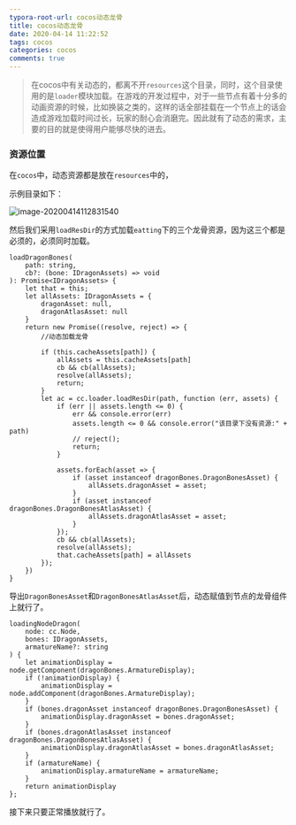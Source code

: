 ```yaml
---
typora-root-url: cocos动态龙骨
title: cocos动态龙骨
date: 2020-04-14 11:22:52
tags: cocos
categories: cocos
comments: true
---
```




> 在cocos中有关动态的，都离不开`resources`这个目录，同时，这个目录使用的是`loader`模块加载。在游戏的开发过程中，对于一些节点有着十分多的动画资源的时候，比如换装之类的，这样的话全部挂载在一个节点上的话会造成游戏加载时间过长，玩家的耐心会消磨完。因此就有了动态的需求，主要的目的就是使得用户能够尽快的进去。

<!--more-->

### 资源位置

在`cocos`中，动态资源都是放在`resources`中的，

示例目录如下：

![image-20200414112831540](/images/image-20200414112831540.png)

然后我们采用`loadResDir`的方式加载`eatting`下的三个龙骨资源，因为这三个都是必须的，必须同时加载。

```
loadDragonBones(
    path: string,
    cb?: (bone: IDragonAssets) => void
): Promise<IDragonAssets> {
    let that = this;
    let allAssets: IDragonAssets = {
        dragonAsset: null,
        dragonAtlasAsset: null
    }
    return new Promise((resolve, reject) => {
        //动态加载龙骨

        if (this.cacheAssets[path]) {
            allAssets = this.cacheAssets[path]
            cb && cb(allAssets);
            resolve(allAssets);
            return;
        }
        let ac = cc.loader.loadResDir(path, function (err, assets) {
            if (err || assets.length <= 0) {
                err && console.error(err)
                assets.length <= 0 && console.error("该目录下没有资源:" + path)
                // reject();
                return;
            }

            assets.forEach(asset => {
                if (asset instanceof dragonBones.DragonBonesAsset) {
                    allAssets.dragonAsset = asset;
                }
                if (asset instanceof dragonBones.DragonBonesAtlasAsset) {
                    allAssets.dragonAtlasAsset = asset;
                }
            });
            cb && cb(allAssets);
            resolve(allAssets);
            that.cacheAssets[path] = allAssets
        });
    })
}
```

导出`DragonBonesAsset`和`DragonBonesAtlasAsset`后，动态赋值到节点的龙骨组件上就行了。

```
loadingNodeDragon(
    node: cc.Node,
    bones: IDragonAssets,
    armatureName?: string
) {
    let animationDisplay = node.getComponent(dragonBones.ArmatureDisplay);
    if (!animationDisplay) {
        animationDisplay = node.addComponent(dragonBones.ArmatureDisplay);
    }
    if (bones.dragonAsset instanceof dragonBones.DragonBonesAsset) {
        animationDisplay.dragonAsset = bones.dragonAsset;
    }
    if (bones.dragonAtlasAsset instanceof dragonBones.DragonBonesAtlasAsset) {
        animationDisplay.dragonAtlasAsset = bones.dragonAtlasAsset;
    }
    if (armatureName) {
        animationDisplay.armatureName = armatureName;
    }
    return animationDisplay
};
```

接下来只要正常播放就行了。